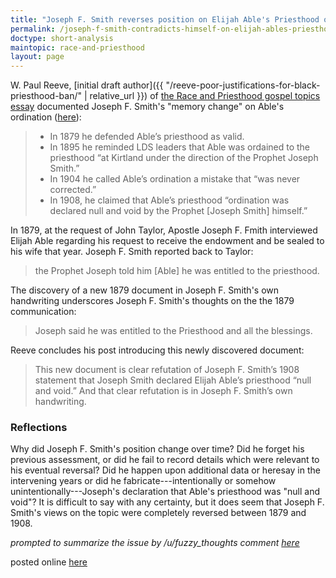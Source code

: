```yaml
---
title: "Joseph F. Smith reverses position on Elijah Able's Priesthood ordination"
permalink: /joseph-f-smith-contradicts-himself-on-elijah-ables-priesthood/
doctype: short-analysis
maintopic: race-and-priesthood
layout: page
---
```


W. Paul Reeve, [initial draft author]({{ "/reeve-poor-justifications-for-black-priesthood-ban/" | relative_url }}) of [the Race and Priesthood gospel topics essay](https://www.lds.org/topics/race-and-the-priesthood?lang=eng) documented Joseph F. Smith's "memory change" on Able's ordination ([here](http://www.keepapitchinin.org/2019/01/18/guest-post-newly-discovered-document-provides-dramatic-details-about-elijah-able-and-the-priesthood/)):

> * In 1879 he defended Able’s priesthood as valid.
> * In 1895 he reminded LDS leaders that Able was ordained to the priesthood “at Kirtland under the direction of the Prophet Joseph Smith.”
> * In 1904 he called Able’s ordination a mistake that “was never corrected.”
> * In 1908, he claimed that Able’s priesthood “ordination was declared null and void by the Prophet [Joseph Smith] himself.”

In 1879, at the request of John Taylor, Apostle Joseph F. Fmith interviewed Elijah Able regarding his request to receive the endowment and be sealed to his wife that year.  Joseph F. Smith reported back to Taylor:

> the Prophet Joseph told him [Able] he was entitled to the priesthood.

The discovery of a new 1879 document in Joseph F. Smith's own handwriting underscores Joseph F. Smith's thoughts on the the 1879 communication:

> Joseph said he was entitled to the Priesthood and all the blessings.

Reeve concludes his post introducing this newly discovered document:

> This new document is clear refutation of Joseph F. Smith’s 1908 statement that Joseph Smith declared Elijah Able’s priesthood “null and void.” And that clear refutation is in Joseph F. Smith’s own handwriting.

### Reflections

Why did Joseph F. Smith's position change over time?  Did he forget his previous assessment, or did he fail to record details which were relevant to his eventual reversal?  Did he happen upon additional data or heresay in the intervening years or did he fabricate---intentionally or somehow unintentionally---Joseph's declaration that Able's priesthood was "null and void"?  It is difficult to say with any certainty, but it does seem that Joseph F. Smith's views on the topic were completely reversed between 1879 and 1908.

*prompted to summarize the issue by /u/fuzzy_thoughts comment [here](https://www.reddit.com/r/mormon/comments/ahk2w1/newly_discovered_document_provides_dramatic/eeg2w6u/)*

posted online [here](https://www.reddit.com/r/mormon/comments/aicyik/joseph_f_smith_reverses_position_on_elijah_ables/)
